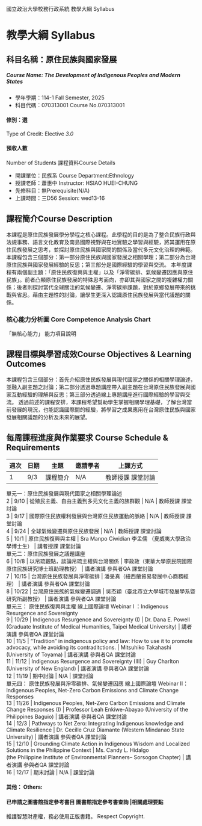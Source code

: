 國立政治大學校務行政系統 教學大綱 Syllabus
# 教學大綱 Syllabus
##  科目名稱：原住民族與國家發展
#####  Course Name: The Development of Indigenous Peoples and Modern States
  * 學年學期：114-1 Fall Semester, 2025 
  * 科目代碼：070313001 Course No.070313001
#### 修別：選
Type of Credit: Elective 
_3.0_
#### 預收人數
Number of Students
課程資料Course Details
  * 開課單位：民族系 Course Department:Ethnology 
  * 授課老師：蕭惠中 Instructor: HSIAO HUEI-CHUNG 
  * 先修科目：無Prerequisite(N/A)
  * 上課時間：三D56 Session: wed13-16
##  課程簡介Course Description
本課程是原住民族發展學分學程之核心課程。此學程的目的是為了整合民族行政與法規事務、語言文化教育及南島國際視野與在地實驗之學習與經驗，將其運用在原住民族發展之思考，並探討原住民族與國家間的關係及當代多元文化治理的典範。
本課程包含三個部分：第一部分原住民族與國家發展之相關學理；第二部分為台灣原住民族與國家發展經驗的反思；第三部分是國際經驗的學習與交流。
本年度課程有兩個副主題：「原住民族復興與主權」以及「淨零碳排、氣候變遷因應與原住民族」。前者凸顯原住民族發展的特殊思考面向，亦即其與國家之間的複雜權力關係；後者則探討當代全球關注的氣候變遷、淨零碳排課題，對於原鄉發展帶來的挑戰與省思。藉由主題性的討論，讓學生更深入認識原住民族發展與當代議題的關係。
###  核心能力分析圖 Core Competence Analysis Chart
「無核心能力」 
能力項目說明
##  課程目標與學習成效Course Objectives & Learning Outcomes 
本課程包含三個部分：首先介紹原住民族發展與現代國家之關係的相關學理論述，並融入副主題之討論；第二部分透過專題講座帶入副主題在台灣原住民族發展與國家互動經驗的理解與反思；第三部分透過線上專題講座進行國際經驗的學習與交流。
透過前述的課程安排，本課程希望幫助學生掌握相關學理基礎，了解台灣當前發展的現況，也能認識國際間的經驗，將學習之成果應用在台灣原住民族與國家發展相關議題的分析及未來的展望。
##  每周課程進度與作業要求 Course Schedule & Requirements
週次 |  日期 |  主題 |  邀請學者 |  上課方式  
---|---|---|---|---  
1 |  9/3 |  課程簡介 |  N/A |  教師授課 課堂討論  
單元一：原住民族發展與現代國家之相關學理論述  
2 |  9/10 |  從殖民主義、自由主義到多元文化主義的族群觀 |  N/A |  教師授課 課堂討論  
3 |  9/17 |  國際原住民族權利發展與台灣原住民族運動的脈絡 |  N/A |  教師授課 課堂討論  
4 |  9/24 |  全球氣候變遷與原住民族發展 |  N/A |  教師授課 課堂討論  
5 |  10/1 |  原住民族復興與主權 |  Sra Manpo Ciwidian 李孟儒 （夏威夷大學政治學博士生） |  講者授課 課堂討論  
單元二：原住民族發展之議題講座  
6 |  10/8 |  以帛琉觀點，談論帛琉主權與台灣關係 |  李政政（東華大學原民院國際原住民族研究博士班助理教授） |  講者演講 參與者QA 課堂討論  
7 |  10/15 |  台灣原住民族發展與淨零碳排 |  潘旻真（紐西蘭貿易發展中心商務經理） |  講者演講 參與者QA 課堂討論  
8 |  10/22 |  台灣原住民族的氣候變遷調適 |  吳杰穎（臺北市立大學城市發展學系暨研究所副教授） |  講者演講 參與者QA 課堂討論  
單元三： 原住民族復興與主權 線上國際論壇 Webinar I ：Indigenous Resurgence and Sovereignty   
9 |  10/29 |  Indigenous Resurgence and Sovereignty (I) |  Dr. Dana E. Powell (Graduate Institute of Medical Humanities, Taipei Medical University) |  講者演講 參與者QA 課堂討論  
10 |  11/5 |  “Tradition” in indigenous policy and law: How to use it to promote advocacy, while avoiding its contraditctions. |  Mitsuhiko Takahashi (University of Toyama) |  講者演講 參與者QA 課堂討論  
11 |  11/12 |  Indigenous Resurgence and Sovereignty (III) |  Guy Charlton (University of New England) |  講者演講 參與者QA 課堂討論  
12 |  11/19 |  期中討論 |  N/A |  課堂討論  
單元四： 原住民族發展與淨零碳排、氣候變遷因應 線上國際論壇 Webinar II：Indigenous Peoples, Net-Zero Carbon Emissions and Climate Change Responses  
13 |  11/26 |  Indigenous Peoples, Net-Zero Carbon Emissions and Climate Change Responses (I) |  Professor Leah Enkiwe-Abayao (University of the Philippines Baguio) |  講者演講 參與者QA 課堂討論  
14 |  12/3 |  Pathways to Net Zero: Integrating Indigenous knowledge and Climate Resilience |  Dr. Cecille Cruz Diamante (Western Mindanao State University) |  講者演講 參與者QA 課堂討論  
15 |  12/10 |  Grounding Climate Action in Indigenous Wisdom and Localized Solutions in the Philippine Context |  Ms. Candy L. Hidalgo  
(the Philippine Institute of Environmental Planners– Sorsogon Chapter) |  講者演講 參與者QA 課堂討論  
16 |  12/17 |  期末討論 |  N/A |  課堂討論  
####  其他： Others:
####  已申請之圖書館指定參考書目  圖書館指定參考書查詢 |相關處理要點
維護智慧財產權，務必使用正版書籍。 Respect Copyright.